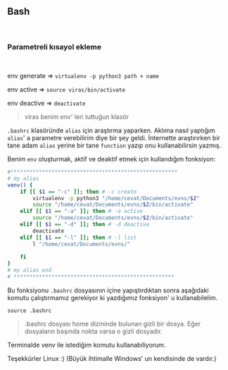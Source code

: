 ## Bash
<br />

### Parametreli kısayol ekleme
<br />

env generate => `virtualenv -p python3 path + name`

env active => `source viras/bin/activate`

env deactive => `deactivate`

> viras benim env' leri tuttuğun klasör

`.bashrc` klasöründe `alias` için araştırma yaparken. Aklıma nasıl yaptığım `alias`' a parametre verebilirim diye bir şey geldi. İnternette araştırırken bir tane adam `alias` yerine bir tane `function` yazıp onu kullanabilirsin yazmış.

Benim `env` oluşturmak, aktif ve deaktif etmek için kullandığım fonksiyon:

```bash
#*****************************************************
# my alias
venv() {
	if [[ $1 == "-c" ]]; then # -c create
		virtualenv -p python3 "/home/cevat/Documents/evns/$2"
		source "/home/cevat/Documents/evns/$2/bin/activate"
	elif [[ $1 == "-a" ]]; then # -a active
		source "/home/cevat/Documents/evns/$2/bin/activate"
	elif [[ $1 == "-d" ]]; then # -d deactive
		deactivate
	elif [[ $1 == "-l" ]]; then # -l list
		l "/home/cevat/Documents/evns/"
		
	fi
}
# my alias end
# ***************************************************
```

Bu fonksiyonu `.bashrc` dosyasının içine yapıştırdıktan sonra aşağıdaki komutu çalıştırmamız gerekiyor ki yazdığımız fonksiyon' u kullanabilelim.

    source .bashrc 

> .bashrc dosyası home dizininde bulunan gizli bir dosya. Eğer dosyaların başında nokta varsa o gizli dosyadır.

Terminalde venv ile istediğim komutu kullanabiliyorum. 

Teşekkürler Linux :) (Büyük ihtimalle Windows' un kendisinde de vardır.)